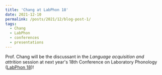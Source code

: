 ```yaml
---
title: 'Chang at LabPhon 18'
date: 2021-12-10
permalink: /posts/2021/12/blog-post-1/
tags:
  - Chang
  - LabPhon
  - conferences
  - presentations
---
```


Prof. Chang will be the discussant in the <em>Language acquisition and attrition</em> session at next year's 18th Conference on Laboratory Phonology (<a href="https://labphon.org/conferences/labphon18" target="_blank" rel="noreferrer noopener">LabPhon 18</a>)!
